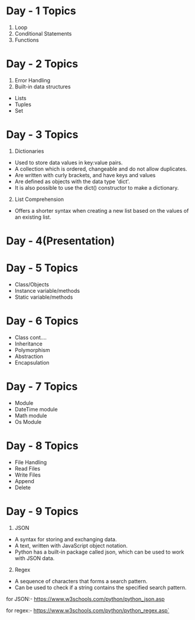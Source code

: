 # Day - 1 Topics
1. Loop 
2. Conditional Statements
3. Functions


# Day - 2 Topics
1. Error Handling
2. Built-in data structures
*  Lists
*  Tuples
*  Set

# Day - 3 Topics
1. Dictionaries
* Used to store data values in key:value pairs.
* A collection which is ordered, changeable and do not allow duplicates.
* Are written with curly brackets, and have keys and values
* Are defined as objects with the data type 'dict'.
* It is also possible to use the dict() constructor to make a dictionary.

2. List Comprehension
*  Offers a shorter syntax when creating a new list based on the values of an existing list.

# Day - 4(Presentation)

# Day - 5 Topics
* Class/Objects
* Instance variable/methods
* Static variable/methods

# Day - 6 Topics
* Class cont....
* Inheritance
* Polymorphism
* Abstraction
* Encapsulation

# Day - 7 Topics
* Module
* DateTime module
* Math module
* Os Module 

# Day - 8 Topics

* File Handling
* Read Files
* Write Files
* Append
* Delete

# Day - 9 Topics
1) JSON
* A syntax for storing and exchanging data.
* A text, written with JavaScript object notation.
* Python has a built-in package called json, which can be used to work with JSON data.

2) Regex
* A sequence of characters that forms a search pattern.
* Can be used to check if a string contains the specified search pattern.


for JSON:- https://www.w3schools.com/python/python_json.asp

for regex:- https://www.w3schools.com/python/python_regex.asp`